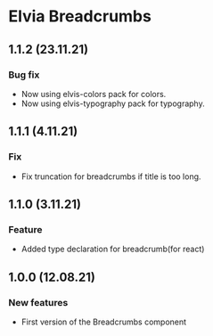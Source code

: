 # Elvia Breadcrumbs

## 1.1.2 (23.11.21)

### Bug fix

- Now using elvis-colors pack for colors.
- Now using elvis-typography pack for typography.

## 1.1.1 (4.11.21)

### Fix

- Fix truncation for breadcrumbs if title is too long.

## 1.1.0 (3.11.21)

### Feature

- Added type declaration for breadcrumb(for react)

## 1.0.0 (12.08.21)

### New features

- First version of the Breadcrumbs component
